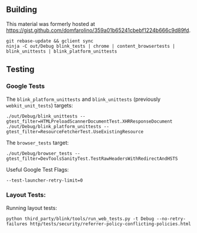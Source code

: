## Building

This material was formerly hosted at https://gist.github.com/domfarolino/359a01b65241cbebf1224b666c9d89fd.

```
git rebase-update && gclient sync
ninja -C out/Debug blink_tests | chrome | content_browsertests | blink_unittests | blink_platform_unittests
```
## Testing

### Google Tests

The `blink_platform_unittests` and `blink_unittests` (previously `webkit_unit_tests`) targets:

```
./out/Debug/blink_unittests --gtest_filter=HTMLPreloadScannerDocumentTest.XHRResponseDocument
./out/Debug/blink_platform_unittests --gtest_filter=ResourceFetcherTest.UseExistingResource
```

The `browser_tests` target:

```
./out/Debug/browser_tests --gtest_filter=DevToolsSanityTest.TestRawHeadersWithRedirectAndHSTS
```

Useful Google Test Flags:

```
--test-launcher-retry-limit=0
```

### Layout Tests:
Running layout tests:
```
python third_party/blink/tools/run_web_tests.py -t Debug --no-retry-failures http/tests/security/referrer-policy-conflicting-policies.html
```
